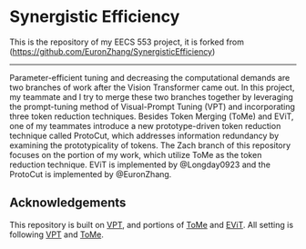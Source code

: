 # Synergistic Efficiency 

This is the repository of my EECS 553 project, it is forked from (https://github.com/EuronZhang/SynergisticEfficiency)

----

Parameter-efficient tuning and decreasing the computational demands are two branches of work after the Vision Transformer came out. In this project, my teammate and I try to merge these two branches together by leveraging the prompt-tuning method of Visual-Prompt Tuning (VPT) and incorporating three token reduction techniques. Besides Token Merging (ToMe) and EViT, one of my teammates introduce a new prototype-driven token reduction technique called ProtoCut, which addresses information redundancy by examining the prototypicality of tokens. The Zach branch of this repository focuses on the portion of my work, which utilize ToMe as the token reduction technique. EViT is implemented by @Longday0923 and the ProtoCut is implemented by @EuronZhang. 

## Acknowledgements

This repository is built on [VPT](https://github.com/kmnp/vpt), and portions of [ToMe](https://github.com/facebookresearch/ToMe) and [EViT](https://github.com/youweiliang/evit). All setting is following [VPT](https://github.com/kmnp/vpt) and [ToMe](https://github.com/facebookresearch/ToMe).

